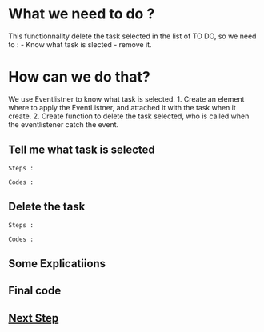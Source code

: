 # What we need to do ?
This functionnality delete the task selected in the list of TO DO, so we need to : 
    - Know what task is slected
    - remove it.

# How can we do that?
We use Eventlistner to know what task is selected.
        1. Create an element where to apply the EventListner, and attached it with the task when it create. 
        2. Create function to delete the task selected, who is called when the eventlistener catch the event.

## Tell me what task is selected
 
    Steps :
    
    Codes :

## Delete the task

    Steps :
    
    Codes :

## Some Explicatiions 

## Final code

## [Next Step](editTask.md)